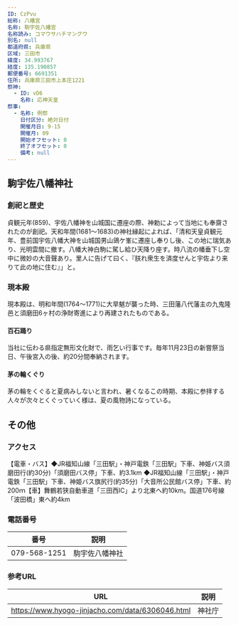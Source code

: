 ```yaml
---
ID: CzPvu
総称: 八幡宮
名称: 駒宇佐八幡宮
名称読み: コマウサハチマングウ
別名: null
都道府県: 兵庫県
区域: 三田市
緯度: 34.993767
経度: 135.190857
郵便番号: 6691351
住所: 兵庫県三田市上本庄1221
祭神:
  - ID: vD6
    名称: 応神天皇
祭事:
  - 名称: 例祭
    日付区分: 絶対日付
    開催月日: 9-15
    開催月: 09
    開始オフセット: 0
    終了オフセット: 0
    備考: null
---
```


## 駒宇佐八幡神社

### 創祀と歴史

貞観元年(859)、宇佐八幡神を山城国に遷座の際、神勅によって当地にも奉齋されたのが創祀。天和年間(1681～1683)の神社縁起によれば、「清和天皇貞観元年、豊前国宇佐八幡大神を山城国男山鴿ケ峯に遷座し奉りし後、この地に瑞気あり、光明雲間に撤す。八幡大神白駒に駕し給ひ天降り座す。時八流の幡垂下し空中に微妙の大音聲あり。里人に告げて曰く、『朕れ衆生を済度せんと宇佐より来りて此の地に住む』」と。

### 現本殿

現本殿は、明和年間(1764～1771)に大旱魃が襲った時、三田藩八代藩主の九鬼隆邑と須磨田6ヶ村の浄財寄進により再建されたものである。

#### 百石踊り

当社に伝わる県指定無形文化財で、雨乞い行事です。毎年11月23日の新嘗祭当日、午後宮入の後、約20分間奉納されます。

#### 茅の輪くぐり

茅の輪をくぐると夏病みしないと言われ、暑くなるこの時期、本殿に参拝する人々が次々とくぐっていく様は、夏の風物詩になっている。

## その他

### アクセス

【電車・バス】◆JR福知山線「三田駅」・神戸電鉄「三田駅」下車、神姫バス須磨田行(約30分)「須磨田バス停」下車、約3.1km
◆JR福知山線「三田駅」・神戸電鉄「三田駅」下車、神姫バス旗尻行(約35分)「大音所公民館バス停」下車、約200ｍ【車】舞鶴若狭自動車道「三田西IC」より北東へ約10km。国道176号線「波田橋」東へ約4km

### 電話番号

| 番号         | 説明           |
| ------------ | -------------- |
| 079-568-1251 | 駒宇佐八幡神社 |

### 参考URL

| URL                                              | 説明   |
| ------------------------------------------------ | ------ |
| https://www.hyogo-jinjacho.com/data/6306046.html | 神社庁 |
